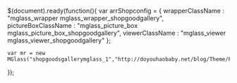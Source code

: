 <script src="<!--{:__PUBLIC__}-->/js/mglass/mglass.js"></script>
<link rel="stylesheet" type="text/css" href="<!--{:__PUBLIC__}-->/js/mglass/mglass.css"/>

<style type="text/css">
.mglass_wrapper_shopgoodgallery {
	background-color: black;
	margin: 0px auto;
}
.mglass_picture_box_shopgoodgallery {
	opacity: 0.70;
	filter: alpha(opacity=70);
}
.mglass_viewer_shopgoodgallery {
	width: 300px; 
	height: 300px;
	border: 1px solid white; 
}
</style>

<!--{script}-->
$(document).ready(function(){
	var arrShopconfig = {
		wrapperClassName : "mglass_wrapper mglass_wrapper_shopgoodgallery",
		pictureBoxClassName : "mglass_picture_box mglass_picture_box_shopgoodgallery",
		viewerClassName : "mglass_viewer mglass_viewer_shopgoodgallery" 
	};
	
	var mr = new MGlass("shopgoodsgallerymglass_1","http://doyouhaobaby.net/blog/Theme/Framework/Public/Images/logo.png",arrShopconfig);
});
<!--{/script}-->
